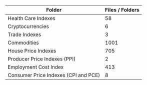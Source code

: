 | Folder                               |   Files / Folders |
|--------------------------------------|-------------------|
| Health Care Indexes                  |                58 |
| Cryptocurrencies                     |                 6 |
| Trade Indexes                        |                 3 |
| Commodities                          |              1001 |
| House Price Indexes                  |               705 |
| Producer Price Indexes (PPI)         |                 2 |
| Employment Cost Index                |               413 |
| Consumer Price Indexes (CPI and PCE) |                 8 |